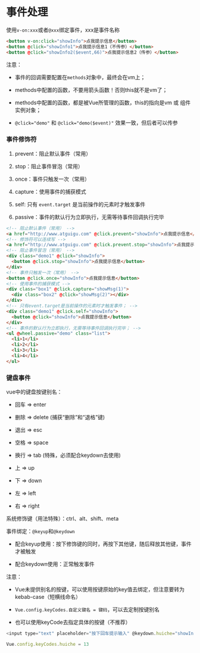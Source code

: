 # 事件处理

使用`v-on:xxx`或者`@xxx`绑定事件，xxx是事件名称

```HTML
<button v-on:click="showInfo">点我提示信息</button>
<button @click="showInfo1">点我提示信息1（不传参）</button>
<button @click="showInfo2($event,66)">点我提示信息2（传参）</button>
```

注意：

- 事件的回调需要配置在`methods`对象中，最终会在vm上；

- methods中配置的函数，不要用箭头函数！否则this就不是vm了；

- methods中配置的函数，都是被Vue所管理的函数，this的指向是vm 或 组件实例对象；

- `@click="demo"` 和 `@click="demo($event)"` 效果一致，但后者可以传参

### 事件修饰符

1. prevent：阻止默认事件（常用）

2. stop：阻止事件冒泡（常用）

3. once：事件只触发一次（常用）

4. capture：使用事件的捕获模式

5. self: 只有 `event.target` 是当前操作的元素时才触发事件

6. passive：事件的默认行为立即执行，无需等待事件回调执行完毕

```HTML
<!-- 阻止默认事件（常用） -->
<a href="http://www.atguigu.com" @click.prevent="showInfo">点我提示信息</a>
<!-- 修饰符可以连续写 -->
<a href="http://www.atguigu.com" @click.prevent.stop="showInfo">点我提示信息</a>
<!-- 阻止事件冒泡（常用） -->
<div class="demo1" @click="showInfo">
  <button @click.stop="showInfo">点我提示信息</button>
</div>
<!-- 事件只触发一次（常用） -->
<button @click.once="showInfo">点我提示信息</button>
<!-- 使用事件的捕获模式 -->
<div class="box1" @click.capture="showMsg(1)">
  <div class="box2" @click="showMsg(2)"></div>
</div>
<!-- 只有event.target是当前操作的元素时才触发事件； -->
<div class="demo1" @click.self="showInfo">
  <button @click="showInfo">点我提示信息</button>
</div>
<!-- 事件的默认行为立即执行，无需等待事件回调执行完毕； -->
<ul @wheel.passive="demo" class="list">
  <li>1</li>
  <li>2</li>
  <li>3</li>
  <li>4</li>
</ul>
```



### 键盘事件

vue中的键盘按键别名：

- 回车 => enter

- 删除 => delete (捕获“删除”和“退格”键)

- 退出 => esc

- 空格 => space

- 换行 => tab (特殊，必须配合keydown去使用)

- 上 => up

- 下 => down

- 左 => left

- 右 => right

系统修饰键（用法特殊）：ctrl、alt、shift、meta

事件绑定：`@keyup`和`@keydown`

- 配合keyup使用：按下修饰键的同时，再按下其他键，随后释放其他键，事件才被触发

- 配合keydown使用：正常触发事件

注意：

- Vue未提供别名的按键，可以使用按键原始的key值去绑定，但注意要转为kebab-case（短横线命名）

- `Vue.config.keyCodes.自定义键名 = 键码`，可以去定制按键别名

- 也可以使用keyCode去指定具体的按键（不推荐）

```JavaScript
<input type="text" placeholder="按下回车提示输入" @keydown.huiche="showInfo">

Vue.config.keyCodes.huiche = 13
```

